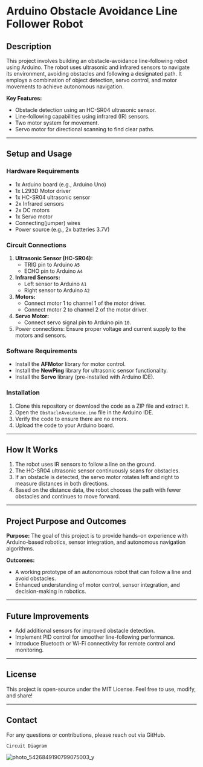 # Arduino Obstacle Avoidance Line Follower Robot

## Description
This project involves building an obstacle-avoidance line-following robot using Arduino. The robot uses ultrasonic and infrared sensors to navigate its environment, avoiding obstacles and following a designated path. It employs a combination of object detection, servo control, and motor movements to achieve autonomous navigation.

**Key Features:**
- Obstacle detection using an HC-SR04 ultrasonic sensor.
- Line-following capabilities using infrared (IR) sensors.
- Two motor system for movement.
- Servo motor for directional scanning to find clear paths.

---

## Setup and Usage

### Hardware Requirements
- 1x Arduino board (e.g., Arduino Uno)
- 1x L293D Motor driver
- 1x HC-SR04 ultrasonic sensor
- 2x Infrared sensors
- 2x DC motors
- 1x Servo motor
- Connecting(jumper) wires
- Power source (e.g., 2x batteries 3.7V)

### Circuit Connections
1. **Ultrasonic Sensor (HC-SR04):**
   - TRIG pin to Arduino `A5`
   - ECHO pin to Arduino `A4`
2. **Infrared Sensors:**
   - Left sensor to Arduino `A1`
   - Right sensor to Arduino `A2`
3. **Motors:**
   - Connect motor 1 to channel 1 of the motor driver.
   - Connect motor 2 to channel 2 of the motor driver.
4. **Servo Motor:**
   - Connect servo signal pin to Arduino pin `10`.
5. Power connections: Ensure proper voltage and current supply to the motors and sensors.

### Software Requirements
- Install the **AFMotor** library for motor control.
- Install the **NewPing** library for ultrasonic sensor functionality.
- Install the **Servo** library (pre-installed with Arduino IDE).

### Installation
1. Clone this repository or download the code as a ZIP file and extract it.
2. Open the `ObstacleAvoidance.ino` file in the Arduino IDE.
3. Verify the code to ensure there are no errors.
4. Upload the code to your Arduino board.

---

## How It Works
1. The robot uses IR sensors to follow a line on the ground.
2. The HC-SR04 ultrasonic sensor continuously scans for obstacles.
3. If an obstacle is detected, the servo motor rotates left and right to measure distances in both directions.
4. Based on the distance data, the robot chooses the path with fewer obstacles and continues to move forward.

---

## Project Purpose and Outcomes
**Purpose:** 
The goal of this project is to provide hands-on experience with Arduino-based robotics, sensor integration, and autonomous navigation algorithms.

**Outcomes:** 
- A working prototype of an autonomous robot that can follow a line and avoid obstacles.
- Enhanced understanding of motor control, sensor integration, and decision-making in robotics.

---

## Future Improvements
- Add additional sensors for improved obstacle detection.
- Implement PID control for smoother line-following performance.
- Introduce Bluetooth or Wi-Fi connectivity for remote control and monitoring.

---

## License
This project is open-source under the MIT License. Feel free to use, modify, and share!

---

## Contact
For any questions or contributions, please reach out via GitHub.


```Circuit Diagram```

![photo_5426849190799075003_y](https://github.com/user-attachments/assets/82371155-6c3a-43cf-a8af-b2e98c73bdbd)








